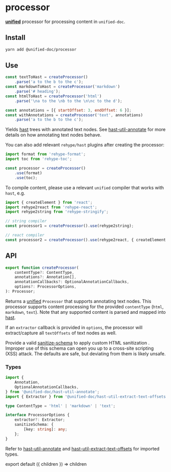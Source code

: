 # processor

[**unified**][unified] processor for processing content in `unified-doc`.

## Install

```sh
yarn add @unified-doc/processor
```

## Use

```js
const textToHast = createProcessor()
	.parse('a to the b to the c');
const markdownToHast = createProcessor('markdown')
	.parse('# heading');
const htmlToHast = createProcessor('html')
	.parse('\na to the \nb to the \n\nc to the d');

const annotations = [{ startOffset: 3, endOffset: 6 }];
const withAnnotations = createProcessor('text', annotations)
	.parse('a to the b to the c');
```

Yields [hast][hast] trees with annotated text nodes.  See [hast-util-annotate](../hast-util-annotate/) for more details on how annotating text nodes behave.

You can also add relevant `rehype/hast` plugins after creating the processor:

```js
import format from 'rehype-format';
import toc from 'rehype-toc';

const processor = createProcessor()
	.use(format)
	.use(toc);
```

To compile content, please use a relevant `unified` compiler that works with `hast`, e.g.

```js
import { createElement } from 'react';
import rehype2react from 'rehype-react';
import rehype2string from 'rehype-stringify';

// string compiler
const processor1 = createProcessor().use(rehype2string);

// react compiler
const processor2 = createProcessor().use(rehype2react, { createElement });
```

## API

```ts
export function createProcessor(
	contentType?: ContentType,
	annotations?: Annotation[],
	annotationCallbacks?: OptionalAnnotationCallbacks,
	options?: ProcessorOptions,
): Processor;
```

Returns a [unified][unified] `Processor` that supports annotating text nodes.  This processor supports content processing for the provided `contentType` (`html`, `markdown`, `text`).  Note that any supported content is parsed and mapped into [hast][hast].

If an `extractor` callback is provided in `options`, the processor will extract/capture all `textOffsets` of text nodes as well.

Provide a valid [sanitize-schema][sanitize-schema] to apply custom HTML sanitization . Improper use of this schema can open you up to a cross-site scripting (XSS) attack. The defaults are safe, but deviating from them is likely unsafe.

### Types

```ts
import {
	Annotation,
	OptionalAnnotationCallbacks,
} from '@unified-doc/hast-util-annotate';
import { Extractor } from '@unified-doc/hast-util-extract-text-offsets';

type ContentType = 'html' | 'markdown' | 'text';

interface ProcessorOptions {
	extractor?: Extractor;
	sanitizeSchema: {
		[key: string]: any;
	};
}
```

Refer to [hast-util-annotate](../hast-util-annotate/) and [hast-util-extract-text-offsets](../hast-util-extract-text-offsets) for imported types.

<!-- Definition -->
[unified]: https://unifiedjs.com/
[hast]: https://github.com/syntax-tree/hast
[sanitize-schema]: https://github.com/syntax-tree/hast-util-sanitize#schema

<!-- Unfortunate hack to make importing gatsby in mdx work... -->
export default ({ children }) => children
